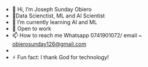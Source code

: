 - 👋 Hi, I’m Joseph Sunday Obiero
- 👀Data Scienctist, ML and AI Scientist
- 🌱 I’m currently learning AI and ML
- 💞️ Open to work
- 📫 How to reach me Whatsapp 0741901072/ email ~ obierosunday126@gmail.com
- 
- ⚡ Fun fact: l thank God for technology!

<!---
joseph-4640/joseph-4640 is a ✨ special ✨ repository because its `README.md` (this file) appears on your GitHub profile.
You can click the Preview link to take a look at your changes.
--->
